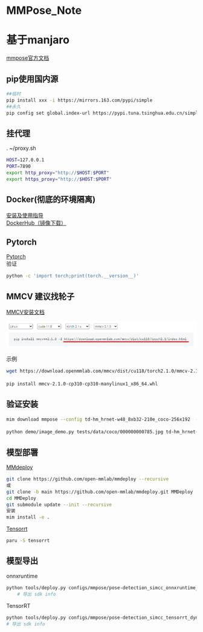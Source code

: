 # MMPose_Note
# 基于manjaro
[mmpose官方文档](https://mmpose.readthedocs.io/zh-cn/latest/installation.html)

## pip使用国内源

```bash
##临时
pip install xxx -i https://mirrors.163.com/pypi/simple
##永久
pip config set global.index-url https://pypi.tuna.tsinghua.edu.cn/simple
```

## 挂代理
. ~/proxy.sh
```bash
HOST=127.0.0.1
PORT=7890
export http_proxy="http://$HOST:$PORT"
export https_proxy="http://$HOST:$PORT"
```
## Docker(彻底的环境隔离)  
[安装及使用指导](https://www.runoob.com/docker/docker-command-manual.html)  
[DockerHub（镜像下载）](https://hub.docker.com/)

## Pytorch
[Pytorch](https://pytorch.org/)  
验证
```bash
python -c 'import torch;print(torch.__version__)'
```

## MMCV 建议找轮子
[MMCV安装文档](https://mmcv.readthedocs.io/en/latest/get_started/installation.html)

![MMCV找轮子](image/image1.png)

示例
```bash
wget https://download.openmmlab.com/mmcv/dist/cu118/torch2.1.0/mmcv-2.1.0-cp310-cp310-manylinux1_x86_64.whl  
  
pip install mmcv-2.1.0-cp310-cp310-manylinux1_x86_64.whl 
```
## 验证安装
```bash
mim download mmpose --config td-hm_hrnet-w48_8xb32-210e_coco-256x192  --dest .  

python demo/image_demo.py tests/data/coco/000000000785.jpg td-hm_hrnet-w48_8xb32-210e_coco-256x192.py td-hm_hrnet-w48_8xb32-210e_coco-256x192-0e67c616_20220913.pth --out-file vis_results.jpg --draw-heatmap
```

## 模型部署
[MMdeploy](https://mmdeploy.readthedocs.io/zh-cn/latest/01-how-to-build/build_from_source.html)
```bash
git clone https://github.com/open-mmlab/mmdeploy --recursive 
或
git clone -b main https://github.com/open-mmlab/mmdeploy.git MMDeploy
cd MMDeploy
git submodule update --init --recursive
安装
mim install -e .
```
[Tensorrt](https://aur.archlinux.org/packages/tensorrt)
```bash
paru -S tensorrt
```
## 模型导出
onnxruntime
```bash
python tools/deploy.py configs/mmpose/pose-detection_simcc_onnxruntime_dynamic.py ../mmpose/projects/rtmpose/rtmpose/body_2d_keypoint/rtmpose-m_8xb256-420e_coco-256x192.py https://download.openmmlab.com/mmpose/v1/projects/rtmposev1/rtmpose-m_simcc-aic-coco_pt-aic-coco_420e-256x192-63eb25f7_20230126.pth demo/resources/human-pose.jpg --work-dir rtmpose-ort/rtmpose-m --device cpu --show --dump-info   
    # 导出 sdk info
```

TensorRT
```bash
python tools/deploy.py configs/mmpose/pose-detection_simcc_tensorrt_dynamic-256x192.py ../mmpose/projects/rtmpose/rtmpose/body_2d_keypoint/rtmpose-m_8xb256-420e_coco-256x192.py https://download.openmmlab.com/mmpose/v1/projects/rtmposev1/rtmpose-m_simcc-aic-coco_pt-aic-coco_420e-256x192-63eb25f7_20230126.pth demo/resources/human-pose.jpg --work-dir rtmpose-trt/rtmpose-m --device cuda:0 --show --dump-info   
# 导出 sdk info
```

